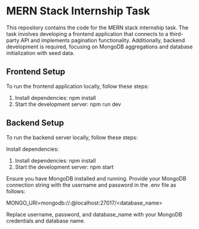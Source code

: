 # MERN Stack Internship Task

This repository contains the code for the MERN stack internship task. 
The task involves developing a frontend application that connects to a third-party API and implements pagination functionality.
Additionally, backend development is required, focusing on MongoDB aggregations and database initialization with seed data.

## Frontend Setup

To run the frontend application locally, follow these steps:

1. Install dependencies:
    npm install
2. Start the development server:
    npm run dev

## Backend Setup

To run the backend server locally, follow these steps:

Install dependencies:
1. Install dependencies:
    npm install
2. Start the development server:
    npm start

Ensure you have MongoDB installed and running. Provide your MongoDB connection string with the username and password in the .env file as follows:

MONGO_URI=mongodb://<username>:<password>@localhost:27017/<database_name>

Replace username, password, and database_name with your MongoDB credentials and database name.
